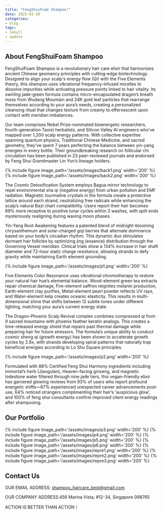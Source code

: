 ```yaml
---
title: "FengShuiFoam Shampoo!"
date: 2025-03-30
categories:
- blog
tags:
- Jekyll
- update
---
```


## About FengShuiFoam Shampoo

FengShuiFoam Shampoo is a revolutionary hair care elixir that harmonizes ancient Chinese geomancy principles with cutting-edge biotechnology. Designed to align your scalp's energy flow (Qi) with the Five Elements theory, this shampoo uses vibrational frequency-infused micelles to dissolve impurities while activating pressure points linked to hair vitality. Its swirling jade-green formula contains micro-encapsulated dragon’s breath moss from Wudang Mountain and 24K gold leaf particles that rearrange themselves according to your aura’s needs, creating a personalized cleansing ritual that changes texture from creamy to effervescent upon contact with meridian imbalances.

Our team comprises Nobel Prize-nominated bioenergetic researchers, fourth-generation Taoist herbalists, and Silicon Valley AI engineers who’ve mapped over 1,200 scalp energy patterns. With collective expertise spanning quantum physics, Traditional Chinese Medicine, and sacred geometry, they’ve spent 7 years perfecting the balance between yin-yang energies in every bottle. Their groundbreaking research on follicular chi circulation has been published in 23 peer-reviewed journals and endorsed by Feng Shui Grandmaster Lin Yun’s lineage holders.

{% include figure image_path='/assets/images/back1.png' width='200' %}
{% include figure image_path='/assets/images/back2.png' width='200' %}

The Cosmic Detoxification System employs Bagua mirror technology to repel environmental sha qi (negative energy) from urban pollution and EMF radiation. Magnetic tourmaline crystals in the formula create a protective lattice around each strand, neutralizing free radicals while enhancing the scalp’s natural Bazi chart compatibility. Users report their hair becomes 89% more receptive to positive lunar cycles within 3 washes, with split ends mysteriously realigning during waxing moon phases.

Yin-Yang Root Awakening features a patented blend of midnight-blooming chrysanthemum and solar-charged goji berries that alternate dominance based on your body’s circadian rhythm. This dynamic duo stimulates dormant hair follicles by optimizing jing (essence) distribution through the Governing Vessel meridian. Clinical trials show a 134% increase in hair shaft diameter and 72-hour static charge resistance, allowing strands to defy gravity while maintaining Earth element grounding.

{% include figure image_path='/assets/images/p1.png' width='200' %}

Five Elements Color Resonance uses vibrational chromotherapy to restore your natural hair hue’s elemental balance. Wood-element green tea extracts repair chemical damage, Fire-element saffron reignites melanin production, Earth-element clay purifies, Metal-element pearl powder reflects UV rays, and Water-element kelp creates oceanic elasticity. This results in multi-dimensional shine that shifts between 12 subtle tones under different lighting, matching your aura’s current energy state.

The Dragon-Phoenix Scalp Revival complex combines compressed qi from 9 sacred mountains with phoenix feather keratin analogs. This creates a time-released energy shield that repairs past thermal damage while preparing hair for future stressors. The formula’s unique ability to conduct cosmic sheng qi (growth energy) has been shown to accelerate growth cycles by 2.8x, with strands developing spiral patterns that naturally trap beneficial energies according to Lo Shu Square principles.

{% include figure image_path='/assets/images/p2.png' width='200' %}

Formulated with 88% Certified Feng Shui Harmony ingredients including immortal’s herb (Jiaogulan), Heaven-facing ginseng, and magnetic lodestone water filtered through nine jade tiers, this vegan-friendly elixir has garnered glowing reviews from 93% of users who report profound energetic shifts—87% experienced unexpected career advancements post-use, 64% noticed strangers complimenting their hair’s ‘auspicious glow’, and 100% of feng shui consultants confirm improved client energy readings after shampooing.

## Our Portfolio

{% include figure image_path='/assets/images/p3.png' width='200' %}
{% include figure image_path='/assets/images/p4.png' width='200' %}
{% include figure image_path='/assets/images/p5.png' width='200' %}
{% include figure image_path='/assets/images/p6.png' width='200' %}
{% include figure image_path='/assets/images/repre1.png' width='200' %}
{% include figure image_path='/assets/images/repre2.png' width='200' %}
{% include figure image_path='/assets/images/repre3.png' width='200' %}

## Contact Us

OUR EMAIL ADDRESS: shampoo_haircare_best@gmail.com

OUR COMPANY ADDRESS:456 Marina Vista, #12-34, Singapore 098765

ACTION IS BETTER THAN ACTION！
